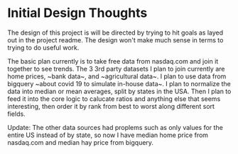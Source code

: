 # Initial Design Thoughts

The design of this project is will be directed by trying to hit goals as layed out in the project readme. The design won't make much sense in terms to trying to do useful work.

The basic plan currently is to take free data from nasdaq.com and join it together to see trends. The 3 3rd party datasets I plan to join currently are home prices, ~bank data~, and ~agricultural data~. I plan to use data from bigquery ~about covid 19 to simulate in-house data~. I plan to normalize the data into median or mean averages, split by states in the USA. Then I plan to feed it into the core logic to calucate ratios and anything else that seems interesting, then order it by rank from best to worst along different sort fields.

Update: The other data sources had proplems such as only values for the entire US instead of by state, so now I have median home price from nasdaq.com and median hay price from bigquery.